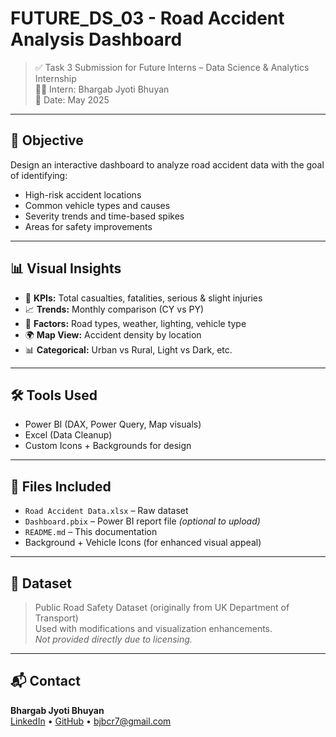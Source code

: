 # FUTURE_DS_03 - Road Accident Analysis Dashboard

> ✅ Task 3 Submission for Future Interns – Data Science & Analytics Internship  
> 👨‍💻 Intern: Bhargab Jyoti Bhuyan  
> 📅 Date: May 2025

---

## 📌 Objective

Design an interactive dashboard to analyze road accident data with the goal of identifying:
- High-risk accident locations
- Common vehicle types and causes
- Severity trends and time-based spikes
- Areas for safety improvements

---

## 📊 Visual Insights

- 📌 **KPIs:** Total casualties, fatalities, serious & slight injuries
- 📈 **Trends:** Monthly comparison (CY vs PY)
- 🚦 **Factors:** Road types, weather, lighting, vehicle type
- 🌍 **Map View:** Accident density by location
- 📊 **Categorical:** Urban vs Rural, Light vs Dark, etc.

---

## 🛠 Tools Used

- Power BI (DAX, Power Query, Map visuals)
- Excel (Data Cleanup)
- Custom Icons + Backgrounds for design

---

## 📁 Files Included

- `Road Accident Data.xlsx` – Raw dataset
- `Dashboard.pbix` – Power BI report file *(optional to upload)*
- `README.md` – This documentation
- Background + Vehicle Icons (for enhanced visual appeal)

---

## 📎 Dataset

> Public Road Safety Dataset (originally from UK Department of Transport)  
> Used with modifications and visualization enhancements.  
> *Not provided directly due to licensing.*

---

## 📬 Contact

**Bhargab Jyoti Bhuyan**  
[LinkedIn](https://www.linkedin.com/in/bhargab-jb) • [GitHub](https://github.com/BJB0) • bjbcr7@gmail.com
